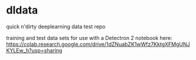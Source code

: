 # dldata
quick n'dirty deeplearning data test repo

training and test data sets for use with a Detectron 2 notebook here: 
https://colab.research.google.com/drive/1dZNuabZK1wWfz7KktgXFMgUNJKYLEw_h?usp=sharing

